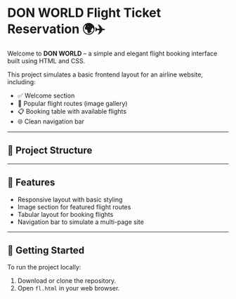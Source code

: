 # DON WORLD Flight Ticket Reservation 🌍✈️

Welcome to **DON WORLD** – a simple and elegant flight booking interface built using HTML and CSS.

This project simulates a basic frontend layout for an airline website, including:

- ✅ Welcome section
- 🛫 Popular flight routes (image gallery)
- 📋 Booking table with available flights
- 🌐 Clean navigation bar

---

## 📂 Project Structure


---

## 🔧 Features

- Responsive layout with basic styling
- Image section for featured flight routes
- Tabular layout for booking flights
- Navigation bar to simulate a multi-page site

---

## 🚀 Getting Started

To run the project locally:

1. Download or clone the repository.
2. Open `fl.html` in your web browser.



